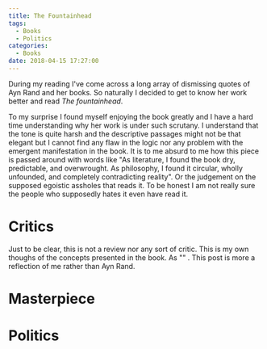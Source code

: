 ```yaml
---
title: The Fountainhead
tags:
  - Books
  - Politics
categories:
  - Books
date: 2018-04-15 17:27:00  
---
```


During my reading I've come across a long array of dismissing quotes of Ayn Rand and her books. So naturally I decided to get to know her work better and read <i>The fountainhead</i>.

To my surprise I found myself enjoying the book greatly and I have a hard time understanding why her work is under such scrutany. I understand that the tone is quite harsh and the descriptive passages might not be that elegant but I cannot find any flaw in the logic nor any problem with the emergent manifestation in the book. It is to me absurd to me how this piece is passed around with words like "As literature, I found the book dry, predictable, and overwrought. As philosophy, I found it circular, wholly unfounded, and completely contradicting reality". Or the judgement on the supposed egoistic assholes that reads it. To be honest I am not really sure the people who supposedly hates it even have read it.

# Critics

Just to be clear, this is not a review nor any sort of critic. This is my own thoughs of the concepts presented in the book. As "" . This post is more a reflection of me rather than Ayn Rand.


# Masterpiece

# Politics 

